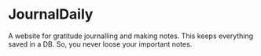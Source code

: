# JournalDaily
A website for gratitude journalling and making notes.
This keeps everything saved in a DB. So, you never loose your important notes.
